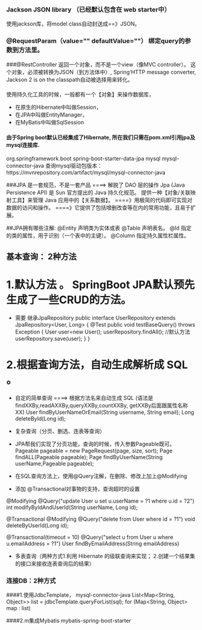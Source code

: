 ### Jackson JSON library （已经默认包含在 web starter中）
使用jackson库，将model class自动封送成==》JSON。

### @RequestParam（value="" defaultValue=""） 绑定query的参数到方法里。

###@RestController 返回一个对象，而不是一个view（像MVC controller）。
这个对象，必须被转换为JSON（到方法体中）, Spring‘HTTP message converter,
Jackson 2 is on the classpath自动被选择用来转化。



####
使用持久化工具的时候，一般都有一个【对象】来操作数据库，
* 在原生的Hibernate中叫做Session，
* 在JPA中叫做EntityManager，
* 在MyBatis中叫做SqlSession


#### 由于Spring boot默认已经集成了Hibernate, 所在我们只需在pom.xml引用jpa及mysql连接库.

<dependency>  
  <groupId>org.springframework.boot</groupId>  
  <artifactId>spring-boot-starter-data-jpa</artifactId>  
</dependency>  

<dependency>
  <groupId>mysql</groupId>  
  <artifactId>mysql-connector-java</artifactId>  
</dependency>
查询mysql驱动包版本： https://mvnrepository.com/artifact/mysql/mysql-connector-java

###JPA 是一套规范，不是一套产品 ====> 解脱了 DAO 层的操作
Jpa (Java Persistence API) 是 Sun 官方提出的 Java 持久化规范。
提供一种【对象/关联映射工具】来管理 Java 应用中的【关系数据】。
====》用极简的代码即可实现对数据的访问和操作。
====》它提供了包括增删改查等在内的常用功能，且易于扩展。

##JPA拥有哪些注解:
@Entity  声明类为实体或表
@Table  声明表名。
@Id  指定的类的属性，用于识别（一个表中的主键）。
@Column  指定持久属性栏属性。


## 基本查询： 2种方法
# 1.默认方法 。 SpringBoot JPA默认预先生成了一些CRUD的方法。
* 需要 继承JpaRepository
public interface UserRepository extends JpaRepository<User, Long> {
  @Test
  public void testBaseQuery() throws Exception {
  User user=new User();
  userRepository.findAll();  //默认方法
  userRepository.save(user);
  }
}

# 2.根据查询方法，自动生成解析成 SQL 。
* 自定的简单查询 ====> 根据方法名来自动生成 SQL
(语法是findXXBy,readAXXBy,queryXXBy,countXXBy, getXXBy后面跟属性名称XX)
  User findByUserNameOrEmail(String username, String email);
  Long deleteById(Long id);

* 复杂查询（分页、删选、连表等查询）
* JPA帮我们实现了分页功能，查询的时候，传入参数Pageable既可。
  Pageable pageable = new PageRequest(page, size, sort);
  Page<User> findALL(Pageable pageable);
  Page<User> findByUserName(String userName,Pageable pageable);
  

* 在SQL查询方法上，使用@Query注解，在删除、修改上加上@Modifying
* 添加 @Transactional对事物的支持，查询超时的设置

@Modifying
@Query("update User u set u.userName = ?1 where u.id = ?2")
int modifyByIdAndUserId(String  userName, Long id);

@Transactional
@Modifying
@Query("delete from User where id = ?1")
void deleteByUserId(Long id);

@Transactional(timeout = 10)
@Query("select u from User u where u.emailAddress = ?1")
User findByEmailAddress(String emailAddress)

* 多表查询（两种方式1.利用 Hibernate 的级联查询来实现； 2.创建一个结果集的接口来接收连表查询后的结果）

### 连接DB：2种方式
####1.使用JdbcTemplate，  <artifactId>mysql-connector-java
List<Map<String, Object>> list = jdbcTemplate.queryForList(sql);
for (Map<String, Object> map : list)

####2.m集成Mybatis   <artifactId>mybatis-spring-boot-starter









